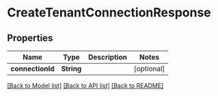 # CreateTenantConnectionResponse

## Properties
Name | Type | Description | Notes
------------ | ------------- | ------------- | -------------
**connectionId** | **String** |  | [optional] 

[[Back to Model list]](../README.md#documentation-for-models) [[Back to API list]](../README.md#documentation-for-api-endpoints) [[Back to README]](../README.md)


